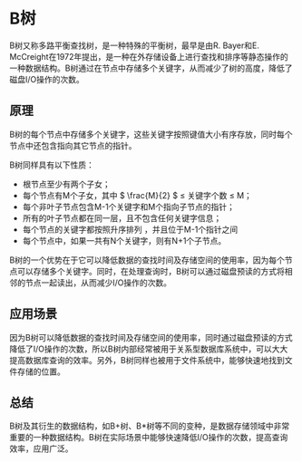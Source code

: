 # B树

B树又称多路平衡查找树，是一种特殊的平衡树，最早是由R. Bayer和E. McCreight在1972年提出，是一种在外存储设备上进行查找和排序等静态操作的一种数据结构。B树通过在节点中存储多个关键字，从而减少了树的高度，降低了磁盘I/O操作的次数。

## 原理

B树的每个节点中存储多个关键字，这些关键字按照键值大小有序存放，同时每个节点中还包含指向其它节点的指针。

B树同样具有以下性质：

- 根节点至少有两个子女；
- 每个节点有M个子女，其中 $ \frac{M}{2} $ ≤ 关键字个数 ≤ M；
- 每个非叶子节点包含M-1个关键字和M个指向子节点的指针；
- 所有的叶子节点都在同一层，且不包含任何关键字信息；
- 每个节点的关键字都按照升序排列 ，并且位于M-1个指针之间
- 每个节点中，如果一共有N个关键字，则有N+1个子节点。

B树的一个优势在于它可以降低数据的查找时间及存储空间的使用率，因为每个节点可以存储多个关键字。同时，在处理查询时，B树可以通过磁盘预读的方式将相邻的节点一起读出，从而减少I/O操作的次数。

## 应用场景

因为B树可以降低数据的查找时间及存储空间的使用率，同时通过磁盘预读的方式降低了I/O操作的次数，所以B树内部经常被用于关系型数据库系统中，可以大大提高数据库查询的效率。另外，B树同样也被用于文件系统中，能够快速地找到文件存储的位置。

## 总结

B树及其衍生的数据结构，如B+树、B*树等不同的变种，是数据存储领域中非常重要的一种数据结构。B树在实际场景中能够快速降低I/O操作的次数，提高查询效率，应用广泛。